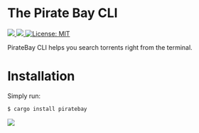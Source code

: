 # The Pirate Bay CLI

<p>
  <a href="https://crates.io/crates/piratebay" target="_blank">
    <img src="https://img.shields.io/crates/v/piratebay.svg" />
  </a>
  <a href="https://docs.rs/piratebay" target="_blank">
    <img src="https://docs.rs/piratebay/badge.svg" />
  </a>
  <a href="LICENSE" target="_blank">
    <img alt="License: MIT" src="https://img.shields.io/badge/License-MIT-blue.svg" />
  </a>
</p>

PirateBay CLI helps you search torrents right from the terminal.

# Installation

Simply run:

```bash
$ cargo install piratebay
```

<img src="https://raw.githubusercontent.com/tsirysndr/piratebay/master/preview.png" />
